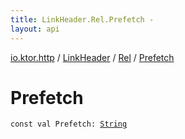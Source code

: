 ```yaml
---
title: LinkHeader.Rel.Prefetch - 
layout: api
---
```


<div class='api-docs-breadcrumbs'><a href="../../index.html">io.ktor.http</a> / <a href="../index.html">LinkHeader</a> / <a href="index.html">Rel</a> / <a href="./-prefetch.html">Prefetch</a></div>

# Prefetch

<div class="signature"><code><span class="keyword">const</span> <span class="keyword">val </span><span class="identifier">Prefetch</span><span class="symbol">: </span><a href="https://kotlinlang.org/api/latest/jvm/stdlib/kotlin/-string/index.html"><span class="identifier">String</span></a></code></div>
